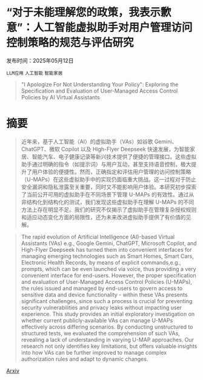 # “对于未能理解您的政策，我表示歉意”：人工智能虚拟助手对用户管理访问控制策略的规范与评估研究

发布时间：2025年05月12日

`LLM应用` `人工智能` `智能家居`

> "I Apologize For Not Understanding Your Policy": Exploring the Specification and Evaluation of User-Managed Access Control Policies by AI Virtual Assistants

# 摘要

> 近年来，基于人工智能（AI）的虚拟助手（VAs）如谷歌 Gemini、ChatGPT、微软 Copilot 以及 High-Flyer Deepseek 快速发展，为智能家居、智能汽车、电子健康记录等新兴技术提供了便捷的管理接口。这些虚拟助手通过明确的指令（如提示词）与用户互动，甚至支持语音控制，极大提升了用户体验的便捷性。然而，正确指定和评估用户管理的访问控制策略（U-MAPs）在这些虚拟助手中的实现仍面临重大挑战。这一过程对于防止安全漏洞和隐私泄露至关重要，同时又不能影响用户体验。本研究初步探索了当前公开可用的虚拟助手在不同场景下管理 U-MAPs 的有效性。通过从非结构化到结构化的测试，我们发现这些虚拟助手在理解 U-MAPs 的不同方法上存在明显不足。我们的研究不仅揭示了虚拟助手在管理复杂授权规则和适应动态变化方面的局限性，还为未来改进虚拟助手提供了有价值的见解。

> The rapid evolution of Artificial Intelligence (AI)-based Virtual Assistants (VAs) e.g., Google Gemini, ChatGPT, Microsoft Copilot, and High-Flyer Deepseek has turned them into convenient interfaces for managing emerging technologies such as Smart Homes, Smart Cars, Electronic Health Records, by means of explicit commands,e.g., prompts, which can be even launched via voice, thus providing a very convenient interface for end-users. However, the proper specification and evaluation of User-Managed Access Control Policies (U-MAPs), the rules issued and managed by end-users to govern access to sensitive data and device functionality - within these VAs presents significant challenges, since such a process is crucial for preventing security vulnerabilities and privacy leaks without impacting user experience. This study provides an initial exploratory investigation on whether current publicly-available VAs can manage U-MAPs effectively across differing scenarios. By conducting unstructured to structured tests, we evaluated the comprehension of such VAs, revealing a lack of understanding in varying U-MAP approaches. Our research not only identifies key limitations, but offers valuable insights into how VAs can be further improved to manage complex authorization rules and adapt to dynamic changes.

[Arxiv](https://arxiv.org/abs/2505.07759)